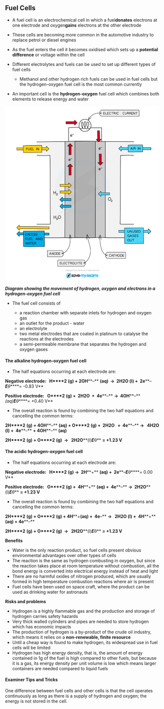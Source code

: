 ## Fuel Cells

* A fuel cell is an electrochemical cell in which a fuel**donates** electrons at one electrode and oxygen**gains** electrons at the other electrode
* These cells are becoming more common in the automotive industry to replace petrol or diesel engines
* As the fuel enters the cell it becomes oxidised which sets up a **potential difference** or voltage within the cell
* Different electrolytes and fuels can be used to set up different types of fuel cells

  + Methanol and other hydrogen rich fuels can be used in fuel cells but the hydrogen-oxygen fuel cell is the most common currently
* An important cell is the **hydrogen-oxygen** fuel cell which combines both elements to release energy and water

![Hydrogen-oxygen fuel cell, IGCSE & GCSE Chemistry revision notes](Hydrogen-oxygen-fuel-cell.png)

***Diagram showing the movement of hydrogen, oxygen and electrons in a hydrogen-oxygen fuel cell***

* The fuel cell consists of

  + a reaction chamber with separate inlets for hydrogen and oxygen gas
  + an outlet for the product - water
  + an electrolyte
  + two metal electrodes that are coated in platinum to catalyse the reactions at the electrodes
  + a semi-permeable membrane that separates the hydrogen and oxygen gases

#### The alkaline hydrogen-oxygen fuel cell

* The half equations occurring at each electrode are:

**Negative electrode:   H****2** **(g) + 2OH****–** **(aq)  →  2H****2****O (l) +  2e****–*****E******θ*****= -0.83 V**

**Positive electrode:   O****2** **(g) +  2H****2****O  +  4e****–** **→  4OH****–** **(aq)*****E******θ*****= +0.40 V**

* The overall reaction is found by combining the two half equations and cancelling the common terms:

**2H****2** **(g) + 4OH****–** **(aq) + O****2** **(g) +  2H****2****O   +  4e****–** **→   4H****2****O (l) +  4e****–** **+ 4OH****–** **(aq)**

**2H****2** **(g) + O****2** **(g)  →   2H****2****O****(l)*****E*****θ** **= +1.23 V**

#### The acidic hydrogen-oxygen fuel cell

* The half equations occurring at each electrode are:

**Negative electrode:   H****2** **(g) →  2H****+** **(aq) +  2e****–*****E******θ*****= 0.00 V**

**Positive electrode:   O****2** **(g) +  4H****+** **(aq) +  4e****–** **→  2H****2****O****(l)*****E******θ*** **= +1.23 V**

* The overall reaction is found by combining the two half equations and cancelling the common terms:

**2H****2** **(g) + O****2** **(g) + 4H****+****(aq) +  4e****–** **→   2H****2****O (l) +  4H****+** **(aq) + 4e****–**

**2H****2** **(g) + O****2** **(g)  →   2H****2****O****(l)*****E*****θ** **= +1.23 V**

**Benefits**

* Water is the only reaction product, so fuel cells present obvious environmental advantages over other types of cells
* The reaction is the same as hydrogen combusting in oxygen, but since the reaction takes place at room temperature without combustion, all the bond energy is converted into electrical energy instead of heat and light
* There are no harmful oxides of nitrogen produced, which are usually formed in high temperature combustion reactions where air is present
* Fuel cells have been used on space craft, where the product can be used as drinking water for astronauts

**Risks and problems**

* Hydrogen is a highly flammable gas and the production and storage of hydrogen carries safety hazards
* Very thick walled cylinders and pipes are needed to store hydrogen which has economic impacts
* The production of hydrogen is a by-product of the crude oil industry, which means it relies on a **non-renewable, finite resource**
* Until a cheap way is found to make hydrogen, its widespread use in fuel cells will be limited
* Hydrogen has high energy density, that is, the amount of energy contained in 1g of the fuel is high compared to other fuels, but because it is a gas, its energy density per unit volume is low which means larger containers are needed compared to liquid fuels

#### Examiner Tips and Tricks

One difference between fuel cells and other cells is that the cell operates continuously as long as there is a supply of hydrogen and oxygen; the energy is not stored in the cell.